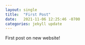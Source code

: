 ```yaml
---
layout: single
title:  "First Post"
date:   2021-11-06 12:25:46 -0700
categories: jekyll update
---
```

First post on new website!

